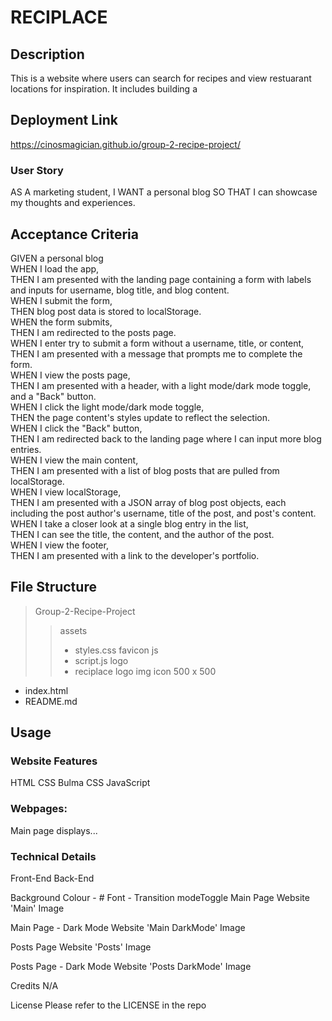 # RECIPLACE

## Description
This is a website where users can search for recipes and view restuarant locations for inspiration. It includes building a 

## Deployment Link
https://cinosmagician.github.io/group-2-recipe-project/

### User Story
AS A marketing student,
I WANT a personal blog
SO THAT I can showcase my thoughts and experiences.

## Acceptance Criteria
GIVEN a personal blog  
WHEN I load the app,  
THEN I am presented with the landing page containing a form with labels and inputs for username, blog title, and blog content.  
WHEN I submit the form,  
THEN blog post data is stored to localStorage.  
WHEN the form submits,  
THEN I am redirected to the posts page.  
WHEN I enter try to submit a form without a username, title, or content,  
THEN I am presented with a message that prompts me to complete the form.  
WHEN I view the posts page,  
THEN I am presented with a header, with a light mode/dark mode toggle, and a "Back" button.  
WHEN I click the light mode/dark mode toggle,  
THEN the page content's styles update to reflect the selection.  
WHEN I click the "Back" button,  
THEN I am redirected back to the landing page where I can input more blog entries.  
WHEN I view the main content,  
THEN I am presented with a list of blog posts that are pulled from localStorage.  
WHEN I view localStorage,  
THEN I am presented with a JSON array of blog post objects, each including the post author's username, title of the post, and post's content.  
WHEN I take a closer look at a single blog entry in the list,  
THEN I can see the title, the content, and the author of the post.  
WHEN I view the footer,  
THEN I am presented with a link to the developer's portfolio.

## File Structure

> Group-2-Recipe-Project
>>  assets 
>> - styles.css
>> favicon
>> js
>> - script.js
>> logo
>> - reciplace logo img icon 500 x 500

- index.html
- README.md

## Usage

### Website Features
HTML
CSS
Bulma CSS
JavaScript


### Webpages:
Main page displays...

### Technical Details
Front-End
Back-End

Background Colour - #
Font - 
Transition modeToggle
Main Page
Website 'Main' Image

Main Page - Dark Mode
Website 'Main DarkMode' Image

Posts Page
Website 'Posts' Image

Posts Page - Dark Mode
Website 'Posts DarkMode' Image

Credits
N/A

License
Please refer to the LICENSE in the repo
